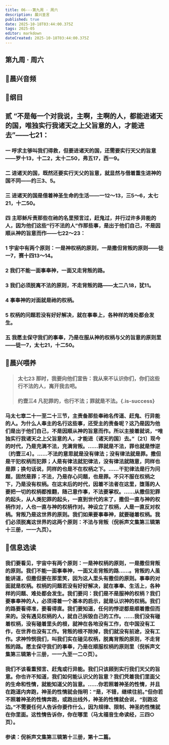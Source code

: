 ```yaml
---
title: 06---第九周 · 周六
description: 晨兴圣言
published: true
date: 2025-10-18T03:44:00.375Z
tags: 2025-05
editor: markdown
dateCreated: 2025-10-18T03:44:00.375Z
---
```


## 第九周 · 周六
## 🎵晨兴音频

## 📖纲目

## 贰    “不是每一个对我说，主啊，主啊的人，都能进诸天的国，唯独实行我诸天之上父旨意的人，才能进去”——七21：

### 一    呼求主够叫我们得救，但要进诸天的国，还需要实行天父的旨意——罗十13，十二2，太十二50，弗五17，西一9。

### 二    进诸天的国，既然还要实行天父的旨意，就显然与借着重生进神的国不同——约三3、5。

### 三    进诸天的国是借着神圣生命的生活——一12～13，三5～6，太七21，十二50。

### 四    主耶稣斥责那些在祂的名里预言过，赶鬼过，并行过许多异能的人，因为他们这些“行不法的人”作那些事，是出于他们自己，不是因顺从神的旨意而作——七22～23：

### 1    宇宙中有两个原则：一是神权柄的原则，一是撒但背叛的原则——徒一7，赛十四13～14。

### 2    我们不能一面事奉神，一面又走背叛的路。

### 3    我们必须脱离不法的原则，不走背叛的路——太二八18，犹11。

### 4    事奉神的对面就是祂的权柄。

### 5    权柄的问题若没有好好解决，就在事奉上，各种样的难处都会发生。

### 五    我愿主保守我们的事奉，乃是在服从神的权柄与父的旨意的原则里——徒一7，太七21，十二50。

## 📖晨兴喂养

>### 太七23    那时，我要向他们宣告：我从来不认识你们，你们这些行不法的人，离开我去吧。
>
>### 约壹三4    凡犯罪的，也行不法；罪就是不法。{.is-success}

### 马太七章二十一至二十三节，主责备那些奉祂名传道、赶鬼、行异能的人。为什么人奉主的名行这些事，还受主的责备呢？这乃是因为他们是出于他们自己，不是因顺从神的旨意而作。所以主接着就说，“唯独实行我诸天之上父旨意的人，才能进〔诸天的国〕去。”〔21〕现今的时代，乃是充满不法，充满背叛。……罪就是不法，罪也就是悖逆〔约壹三4〕。……不法的意思就是没有律法；没有律法就是罪。撒但是干犯权柄而犯罪；人是有律法就犯律法，没有律法就随意，同样也是罪；换句话说，同样的也是不在权柄之下。……干犯律法是行为问题，固然是罪；不法，乃是存心问题，也是罪。不只不服在权柄之下，乃是没有权柄。在这末后的时代，因着不法者在这里，堕落的人要把一切的权柄都推翻，随己意作事，不法要掌权。……从撒但犯罪的起头，从人类犯罪的起头，一直到世代的末了，撒但一直与神的权柄作对，人也一直与神的权柄作对。神设立了权柄，人是一直反对权柄。背叛乃是这世界的原则。我们如果要事奉神，就要碰着权柄。我们必须脱离这世界的这两个原则：不法与背叛（倪柝声文集第三辑第十三册，一一九页）。

## 📖信息选读

### 我们要看见，宇宙中有两个原则：一是神权柄的原则，一是撒但背叛的原则。我们不能一面事奉神，一面又走背叛的路……。背叛的人虽能讲道，但撒但要在那里笑，因为这人里头有撒但的原则。事奉的对面就是权柄。权柄的问题若没有好好解决，就在事奉、生活上，各种样的问题、难处都会发生。我们要问：我们是不是服神的权柄？我们要事奉神的人，必须得着一个基本的启示，就是认识神的权柄。我们的路要看得准，要看得直。我们要知道，任何的悖逆都是顺着撒但而来的。没有遇见权柄的人，就自己拆毁自己的工作。……我们没有碰着权柄，没有碰着里头的根，就神在各地没有工作，在中国没有工作，在世界也没有工作。背叛的根不除掉，我们就没有前途，没有工作。求神怜悯我们，叫我们实在碰见权柄，脱离背叛的原则，不走背叛的路。愿主保守我们的事奉，乃是在顺服权柄的原则里（倪柝声文集第三辑第十三册，一一九至一二○页）。

### 我们不该看重预言、赶鬼或行异能。我们只该顾到实行我们天父的旨意。你也许不知道，我们如何能认识父的旨意？我们凭着我们里面父的生命和性情，就能知道父的旨意。……你若照着神圣的性情，并且在跑道内奔跑，神圣的性情就会指明：“是，不错，继续往前。”但你若不照着神圣的性情奔跑，或跑出线外，神圣的性情就会说，“别跑这边。”不需要任何人告诉你要作什么，因为规律、限制、神圣的性情就在你里面。这性情告诉你，你在哪里（马太福音生命读经，三四○页）。

### 参读：倪柝声文集第三辑第十三册，第十二篇。
<!-- Google tag (gtag.js) -->
<script async src="https://www.googletagmanager.com/gtag/js?id=G-1P8709Z16T"></script>
<script>
  window.dataLayer = window.dataLayer || [];
  function gtag(){dataLayer.push(arguments);}
  gtag('js', new Date());

  gtag('config', 'G-1P8709Z16T');
</script>